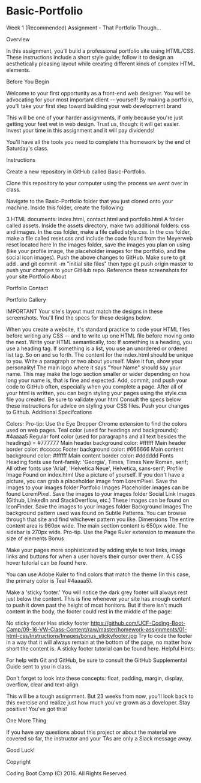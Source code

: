 # Basic-Portfolio

Week 1 (Recommended) Assignment - That Portfolio Though...

Overview

In this assignment, you'll build a professional portfolio site using HTML/CSS. These instructions include a short style guide; follow it to design an aesthetically pleasing layout while creating different kinds of complex HTML elements.

Before You Begin

Welcome to your first opportunity as a front-end web designer. You will be advocating for your most important client -- yourself! By making a portfolio, you'll take your first step toward building your web development brand

This will be one of your harder assignments, if only because you're just getting your feet wet in web design. Trust us, though: it will get easier. Invest your time in this assignment and it will pay dividends!

You'll have all the tools you need to complete this homework by the end of Saturday's class.

Instructions

Create a new repository in GitHub called Basic-Portfolio.

Clone this repository to your computer using the process we went over in class.

Navigate to the Basic-Portfolio folder that you just cloned onto your machine. Inside this folder, create the following:

3 HTML documents: index.html, contact.html and portfolio.html
A folder called assets.
Inside the assets directory, make two additional folders: css and images.
In the css folder, make a file called style.css.
In the css folder, make a file called reset.css and include the code found from the Meyerweb reset located here
In the images folder, save the images you plan on using (like your profile image, the placeholder images for the portfolio, and the social icon images).
Push the above changes to GitHub.
Make sure to git add . and git commit -m "initial site files" then type git push origin master to push your changes to your GitHub repo.
Reference these screenshots for your site
Portfolio About

Portfolio Contact

Portfolio Gallery

IMPORTANT Your site's layout must match the designs in these screenshots. You'll find the specs for these designs below.

When you create a website, it's standard practice to code your HTML files before writing any CSS -- and to write up one HTML file before moving onto the next. Write your HTML semantically, too:
If something is a heading, you use a heading tag.
If something is a list, you use an unordered or ordered list tag.
So on and so forth.
The content for the index.html should be unique to you.
Write a paragraph or two about yourself. Make it fun, show your personality!
The main logo where it says "Your Name" should say your name. This may make the logo section smaller or wider depending on how long your name is, that is fine and expected.
Add, commit, and push your code to GitHub often, especially when you complete a page.
After all of your html is written, you can begin styling your pages using the style.css file you created.
Be sure to validate your html
Consult the specs below these instructions for advice on styling your CSS files.
Push your changes to Github.
Additional Specifcations

Colors: Pro-tip: Use the Eye Dropper Chrome extension to find the colors used on web pages.
Teal color (used for headings and backgrounds): #4aaaa5
Regular font color (used for paragraphs and all text besides the headings) = #777777
Main header background color: #ffffff
Main header border color: #cccccc
Footer background color: #666666
Main content background color: #ffffff
Main content border color: #dddddd
Fonts
Heading fonts use font-family: 'Georgia', Times, Times New Roman, serif;
All other fonts use 'Arial', 'Helvetica Neue', Helvetica, sans-serif;
Profile Image Found on index.html
Use a picture of yourself.
If you don't have a picture, you can grab a placeholder image from LoremPixel. Save the images to your images folder
Portfolio Images
Placeholder images can be found LoremPixel.
Save the images to your images folder
Social Link Images (Github, LinkedIn and StackOverflow, etc.)
These images can be found on IconFinder.
Save the images to your images folder
Background Images
The background pattern used was found on Subtle Patterns. You can browse through that site and find whichever pattern you like.
Dimensions
The entire content area is 960px wide.
The main section content is 650px wide.
The sidebar is 270px wide.
Pro-tip. Use the Page Ruler extension to measure the size of elements
Bonus

Make your pages more sophisticated by adding style to text links, image links and buttons for when a user hovers their cursor over them. A CSS hover tutorial can be found here.

You can use Adobe Kuler to find colors that match the theme (In this case, the primary color is Teal #4aaaa5).

Make a 'sticky footer.' You will notice the dark grey footer will always rest just below the content. This is fine whenever your site has enough content to push it down past the height of most honitors. But if there isn't much content in the body, the footer could rest in the middle of the page:

No sticky footer
Has sticky footer
https://github.com/UCF-Coding-Boot-Camp/09-16-VW-Class-Content/raw/master/homework-assignments/01-html-css/Instructions/Images/bonus_stickyfooter.jpg
Try to code the footer in a way that it will always remain at the bottom of the page, no matter how short the content is. A sticky footer tutorial can be found here.
Helpful Hints:

For help with Git and GitHub, be sure to consult the GitHub Supplemental Guide sent to you in class.

Don't forget to look into these concepts: float, padding, margin, display, overflow, clear and text-align

This will be a tough assignment. But 23 weeks from now, you'll look back to this exercise and realize just how much you've grown as a developer. Stay positive! You've got this!

One More Thing

If you have any questions about this project or about the material we covered so far, the instructor and your TAs are only a Slack message away.

Good Luck!

Copyright

Coding Boot Camp (C) 2016. All Rights Reserved.
